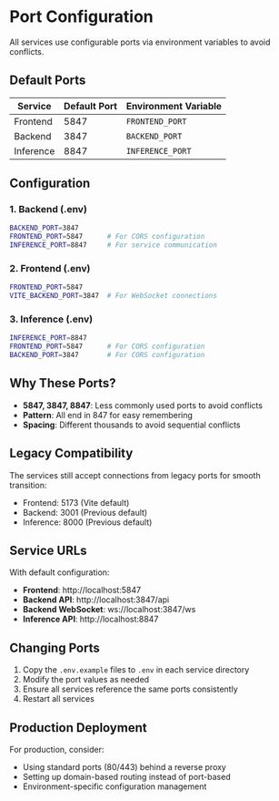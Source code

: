 # Port Configuration

All services use configurable ports via environment variables to avoid conflicts.

## Default Ports

| Service | Default Port | Environment Variable |
|---------|-------------|---------------------|
| Frontend | 5847 | `FRONTEND_PORT` |
| Backend | 3847 | `BACKEND_PORT` |
| Inference | 8847 | `INFERENCE_PORT` |

## Configuration

### 1. Backend (.env)
```bash
BACKEND_PORT=3847
FRONTEND_PORT=5847      # For CORS configuration
INFERENCE_PORT=8847     # For service communication
```

### 2. Frontend (.env)
```bash
FRONTEND_PORT=5847
VITE_BACKEND_PORT=3847  # For WebSocket connections
```

### 3. Inference (.env)
```bash
INFERENCE_PORT=8847
FRONTEND_PORT=5847      # For CORS configuration
BACKEND_PORT=3847       # For CORS configuration
```

## Why These Ports?

- **5847, 3847, 8847**: Less commonly used ports to avoid conflicts
- **Pattern**: All end in 847 for easy remembering
- **Spacing**: Different thousands to avoid sequential conflicts

## Legacy Compatibility

The services still accept connections from legacy ports for smooth transition:
- Frontend: 5173 (Vite default)
- Backend: 3001 (Previous default)
- Inference: 8000 (Previous default)

## Service URLs

With default configuration:
- **Frontend**: http://localhost:5847
- **Backend API**: http://localhost:3847/api
- **Backend WebSocket**: ws://localhost:3847/ws
- **Inference API**: http://localhost:8847

## Changing Ports

1. Copy the `.env.example` files to `.env` in each service directory
2. Modify the port values as needed
3. Ensure all services reference the same ports consistently
4. Restart all services

## Production Deployment

For production, consider:
- Using standard ports (80/443) behind a reverse proxy
- Setting up domain-based routing instead of port-based
- Environment-specific configuration management